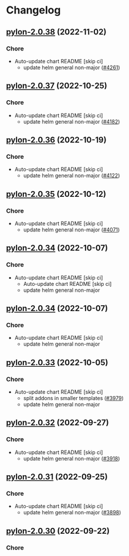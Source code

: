 # Changelog



## [pylon-2.0.38](https://github.com/truecharts/charts/compare/pylon-2.0.37...pylon-2.0.38) (2022-11-02)

### Chore

- Auto-update chart README [skip ci]
  - update helm general non-major ([#4261](https://github.com/truecharts/charts/issues/4261))




## [pylon-2.0.37](https://github.com/truecharts/charts/compare/pylon-2.0.36...pylon-2.0.37) (2022-10-25)

### Chore

- Auto-update chart README [skip ci]
  - update helm general non-major ([#4182](https://github.com/truecharts/charts/issues/4182))




## [pylon-2.0.36](https://github.com/truecharts/charts/compare/pylon-2.0.35...pylon-2.0.36) (2022-10-19)

### Chore

- Auto-update chart README [skip ci]
  - update helm general non-major ([#4122](https://github.com/truecharts/charts/issues/4122))




## [pylon-2.0.35](https://github.com/truecharts/charts/compare/pylon-2.0.34...pylon-2.0.35) (2022-10-12)

### Chore

- Auto-update chart README [skip ci]
  - update helm general non-major ([#4071](https://github.com/truecharts/charts/issues/4071))




## [pylon-2.0.34](https://github.com/truecharts/charts/compare/pylon-2.0.33...pylon-2.0.34) (2022-10-07)

### Chore

- Auto-update chart README [skip ci]
  - Auto-update chart README [skip ci]
  - update helm general non-major




## [pylon-2.0.34](https://github.com/truecharts/charts/compare/pylon-2.0.33...pylon-2.0.34) (2022-10-07)

### Chore

- Auto-update chart README [skip ci]
  - update helm general non-major




## [pylon-2.0.33](https://github.com/truecharts/charts/compare/pylon-2.0.32...pylon-2.0.33) (2022-10-05)

### Chore

- Auto-update chart README [skip ci]
  - split addons in smaller templates ([#3979](https://github.com/truecharts/charts/issues/3979))
  - update helm general non-major




## [pylon-2.0.32](https://github.com/truecharts/charts/compare/pylon-2.0.31...pylon-2.0.32) (2022-09-27)

### Chore

- Auto-update chart README [skip ci]
  - update helm general non-major ([#3918](https://github.com/truecharts/charts/issues/3918))




## [pylon-2.0.31](https://github.com/truecharts/charts/compare/pylon-2.0.30...pylon-2.0.31) (2022-09-25)

### Chore

- Auto-update chart README [skip ci]
  - update helm general non-major ([#3898](https://github.com/truecharts/charts/issues/3898))




## [pylon-2.0.30](https://github.com/truecharts/charts/compare/pylon-2.0.29...pylon-2.0.30) (2022-09-22)

### Chore

